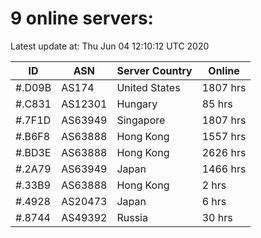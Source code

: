 # 9 online servers:

Latest update at: Thu Jun 04 12:10:12 UTC 2020

| ID | ASN | Server Country | Online |
| -- | --- | -------------- | ------ |
| #.D09B | AS174 | United States | 1807 hrs |
| #.C831 | AS12301 | Hungary | 85 hrs |
| #.7F1D | AS63949 | Singapore | 1807 hrs |
| #.B6F8 | AS63888 | Hong Kong | 1557 hrs |
| #.BD3E | AS63888 | Hong Kong | 2626 hrs |
| #.2A79 | AS63949 | Japan | 1466 hrs |
| #.33B9 | AS63888 | Hong Kong | 2 hrs |
| #.4928 | AS20473 | Japan | 6 hrs |
| #.8744 | AS49392 | Russia | 30 hrs |

